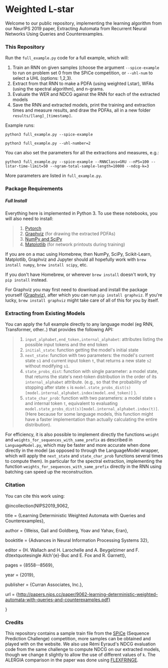 # Weighted L-star
Welcome to our public repository, implementing the learning algorithm from our NeurIPS 2019 paper, Extracting Automata from Recurrent Neural Networks Using Queries and Counterexamples.


### This Repository
Run the `full_example.py` code for a full example, which will:
1. Train an RNN on given samples (choose the argument `--spice-example` to run on problem set 0 from the SPiCe competition, or `--uhl-num` to select a UHL (options: 1,2,3).
2. Extract from that RNN to make a PDFA (using weighted Lstar), WFAs (using the spectral algorithm), and n-grams.
3. Evaluate the WER and NDCG against the RNN for each of the extracted models
4. Save the RNN and extracted models, print the training and extraction times and measure results, and draw the PDFAs, all in a new folder `results/[lang]_[timestamp]`.

Example runs:

```python3 full_example.py --spice-example```

```python3 full_example.py --uhl-number=2```

You can also set the parameters for all the extractions and measures, e.g.:

```python3 full_example.py --spice-example --RNNClass=GRU --nPS=100 --lstar-time-limit=50 --ngram-total-sample-length=10000 --ndcg-k=3```

More parameters are listed in `full_example.py`.

### Package Requirements
##### Full Install
Everything here is implemented in Python 3. To use these notebooks, you will also need to install:

>1. [Pytorch](https://pytorch.org)
>2. [Graphviz](http://graphviz.readthedocs.io/en/stable/manual.html#installation) (for drawing the extracted PDFAs)
>3. [NumPy and SciPy](https://scipy.org/install.html) 
>4. [Matplotlib](https://matplotlib.org/users/installing.html) (for network printouts during training)

If you are on a mac using Homebrew, then NumPy, SciPy, Scikit-Learn, Matplotlib, Graphviz and Jupyter should all hopefully 
work with `brew install numpy`, `brew install scipy`, etc. 

If you don't have Homebrew, or wherever `brew install` doesn't work, try `pip install` instead. 

For Graphviz you may first need to download and install the package yourself ([Graphviz](https://www.graphviz.org/download/)), 
after which you can run `pip install graphviz`. 
If you're lucky, `brew install graphviz` might take care of all of this for you by itself.


### Extracting from Existing Models
You can apply the full example directly to any language model (eg RNN, Transformer, other..) that provides the following API:
>1. `input_alphabet,end_token,internal_alphabet`: attributes listing the possible input tokens and the end token
>2. `initial_state`: function getting the model's initial state
>3. `next_state`: function with two parameters: the model's current state `s1` and current input token `t`, that returns a new state `s2` without modifying `s1`.
>4. `state_probs_dist`: function with single parameter: a model state, that returns the state's next-token distribution in the order of its `internal_alphabet` attribute. (e.g., so that the probability of stopping after state `s` is `model.state_probs_dist(s)[model.internal_alphabet.index(model.end_token)]` ).
>5. `state_char_prob`: function with two parameters: a model state `s` and internal token `t`, equivalent to evaluating `model.state_probs_dist(s)[model.internal_alphabet.index(t)]`. (Here because for some language models, this function might have a faster implementation than actually calculating the entire distribution).

For efficiency, it is also possible to implement directly the functions `weight` and `weights_for_sequences_with_same_prefix` as described in `LanguageModel.py`, which may be faster and more accurate when done directly in the model (as opposed to through the LanguageModel wrapper, which will apply the `next_state` and `state_char_prob` functions several times to compute them).
In particular for the spectral extraction, implementing the function `weights_for_sequences_with_same_prefix` directly in the RNN using batching can speed up the reconstruction.


### Citation
You can cite this work using:

@incollection{NIPS2019_9062,

title = {Learning Deterministic Weighted Automata with Queries and Counterexamples},

author = {Weiss, Gail and Goldberg, Yoav and Yahav, Eran},

booktitle = {Advances in Neural Information Processing Systems 32},

editor = {H. Wallach and H. Larochelle and A. Beygelzimer and F. d\textquotesingle Alch\'{e}-Buc and E. Fox and R. Garnett},

pages = {8558--8569},

year = {2019},

publisher = {Curran Associates, Inc.},

url = {http://papers.nips.cc/paper/9062-learning-deterministic-weighted-automata-with-queries-and-counterexamples.pdf}

}


### Credits
This repository contains a sample train file from the [SPiCe](https://spice.lis-lab.fr) (Sequence Prediction Challenge) competition, 
more samples can be obtained and played with on the website.
We also use Rémi Eyraud's NDCG evaluation code from the same challenge to compute NDCG on our extracted models, though we change it slightly to allow the use of different values of `k`.
The ALERGIA comparison in the paper was done using [FLEXFRINGE](https://automatonlearning.net/flexfringe/).

